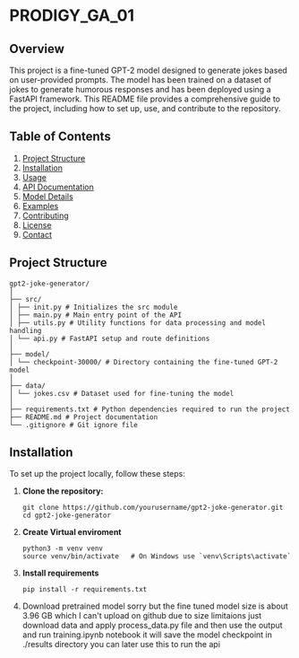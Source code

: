 # PRODIGY_GA_01

## Overview
This project is a fine-tuned GPT-2 model designed to generate jokes based on user-provided prompts. The model has been trained on a dataset of jokes to generate humorous responses and has been deployed using a FastAPI framework. This README file provides a comprehensive guide to the project, including how to set up, use, and contribute to the repository.

## Table of Contents
1. [Project Structure](#project-structure)
2. [Installation](#installation)
3. [Usage](#usage)
4. [API Documentation](#api-documentation)
5. [Model Details](#model-details)
6. [Examples](#examples)
7. [Contributing](#contributing)
8. [License](#license)
9. [Contact](#contact)

## Project Structure
```
gpt2-joke-generator/
│
├── src/
│ ├── init.py # Initializes the src module
│ ├── main.py # Main entry point of the API
│ ├── utils.py # Utility functions for data processing and model handling
│ └── api.py # FastAPI setup and route definitions
│
├── model/
│ └── checkpoint-30000/ # Directory containing the fine-tuned GPT-2 model
│
├── data/
│ └── jokes.csv # Dataset used for fine-tuning the model
│
├── requirements.txt # Python dependencies required to run the project
├── README.md # Project documentation
└── .gitignore # Git ignore file
```
## Installation

To set up the project locally, follow these steps:

1. **Clone the repository:**
   ```
   git clone https://github.com/yourusername/gpt2-joke-generator.git
   cd gpt2-joke-generator
   ```
2. **Create Virtual enviroment**
   ```
   python3 -m venv venv
   source venv/bin/activate   # On Windows use `venv\Scripts\activate`
   ```
3. **Install requirements**
   ```
   pip install -r requirements.txt
   ```
4. Download pretrained model
   sorry but the fine tuned model size is about 3.96 GB which I can't upload on
   github due to size limitaions just download data and apply process_data.py file
   and then use the output and run training.ipynb notebook it will save the model
   checkpoint  in ./results directory you can later use this to run the api 
   
